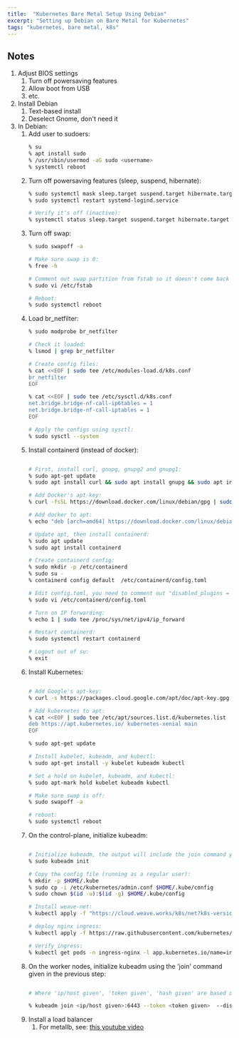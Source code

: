 ```yaml
---
title:  "Kubernetes Bare Metal Setup Using Debian"
excerpt: "Setting up Debian on Bare Metal for Kubernetes"
tags: "kubernetes, bare metal, k8s"
---
```


## Notes

1. Adjust BIOS settings
    1. Turn off powersaving features
    1. Allow boot from USB
    1. etc. 
1. Install Debian
    1. Text-based install
    1. Deselect Gnome, don't need it 
1. In Debian:
    1. Add user to sudoers:
        ```bash
        % su
        % apt install sudo
        % /usr/sbin/usermod -aG sudo <username>
        % systemctl reboot 
        ```
    1. Turn off powersaving features (sleep, suspend, hibernate):
        ```bash
        % sudo systemctl mask sleep.target suspend.target hibernate.target hybrid-sleep.target
        % sudo systemctl restart systemd-logind.service
        
        # Verify it's off (inactive):
        % systemctl status sleep.target suspend.target hibernate.target hybrid-sleep.target
        ```
    1. Turn off swap:
        ```bash 
        % sudo swapoff -a

        # Make sure swap is 0:
        % free -h 

        # Comment out swap partition from fstab so it doesn't come back on a restart, then save it:
        % sudo vi /etc/fstab

        # Reboot:
        % sudo systemctl reboot
        
        ```
    1. Load br_netfilter:
        ```bash
        % sudo modprobe br_netfilter

        # Check it loaded:
        % lsmod | grep br_netfilter

        # Create config files:
        % cat <<EOF | sudo tee /etc/modules-load.d/k8s.conf
        br_netfilter
        EOF

        % cat <<EOF | sudo tee /etc/sysctl.d/k8s.conf
        net.bridge.bridge-nf-call-ip6tables = 1
        net.bridge.bridge-nf-call-iptables = 1
        EOF

        # Apply the configs using sysctl:
        % sudo sysctl --system
        ```
    1. Install containerd (instead of docker):
        ```bash

        # First, install curl, gnupg, gnupg2 and gnupg1:
        % sudo apt-get update
        % sudo apt install curl && sudo apt install gnupg && sudo apt install gnupg2 && sudo apt install gnupg1

        # Add Docker's apt-key:
        % curl -fsSL https://download.docker.com/linux/debian/gpg | sudo apt-key add -

        # Add docker to apt:
        % echo "deb [arch=amd64] https://download.docker.com/linux/debian buster stable" |sudo tee /etc/apt/sources.list.d/docker.list
        
        # Update apt, then install containerd:
        % sudo apt update
        % sudo apt install containerd

        # Create containerd config:
        % sudo mkdir -p /etc/containerd
        % sudo su -
        % containerd config default  /etc/containerd/config.toml

        # Edit config.toml, you need to comment out "disabled_plugins = ["cri"]" by adding a # at the start of the line:
        % sudo vi /etc/containerd/config.toml

        # Turn on IP forwarding:
        % echo 1 | sudo tee /proc/sys/net/ipv4/ip_forward

        # Restart containerd:
        % sudo systemctl restart containerd

        # Logout out of su:
        % exit
        ```
    1. Install Kubernetes:
        ```bash

        # Add Google's apt-key:
        % curl -s https://packages.cloud.google.com/apt/doc/apt-key.gpg | sudo apt-key add -

        # Add kubernetes to apt:
        % cat <<EOF | sudo tee /etc/apt/sources.list.d/kubernetes.list
        deb https://apt.kubernetes.io/ kubernetes-xenial main
        EOF

        % sudo apt-get update

        # Install kubelet, kubeadm, and kubectl:
        % sudo apt-get install -y kubelet kubeadm kubectl

        # Set a hold on kubelet, kubeadm, and kubectl:
        % sudo apt-mark hold kubelet kubeadm kubectl

        # Make sure swap is off:
        % sudo swapoff -a

        # reboot:
        % sudo systemctl reboot
    1. On the control-plane, initialize kubeadm:
        ```bash

        # Initialize kubeadm, the output will include the join command you'll need for worker nodes, make sure to copy this down:
        % sudo kubeadm init

        # Copy the config file (running as a regular user):
        % mkdir -p $HOME/.kube
        % sudo cp -i /etc/kubernetes/admin.conf $HOME/.kube/config
        % sudo chown $(id -u):$(id -g) $HOME/.kube/config

        # Install weave-net:
        % kubectl apply -f "https://cloud.weave.works/k8s/net?k8s-version=$(kubectl version | base64 | tr -d '\n')"

        # deploy nginx ingress:
        % kubectl apply -f https://raw.githubusercontent.com/kubernetes/ingress-nginx/controller-v0.44.0/deploy/static/provider/baremetal/deploy.yaml

        # Verify ingress:
        % kubectl get pods -n ingress-nginx -l app.kubernetes.io/name=ingress-nginx --watch
        ```
    1. On the worker nodes, initialize kubeadm using the 'join' command given in the previous step:
        ```bash

        # Where 'ip/host given', 'token given', 'hash given' are based on your install, this entire command with the correct values were provided in the previous step when you initialized kubeadmin

        % kubeadm join <ip/host given>:6443 --token <token given>  --discovery-token-ca-cert-hash <hash given> 
        ```
    1. Install a load balancer
        1. For metallb, see: [this youtube video](https://www.youtube.com/watch?v=xYiYIjlAgHY)